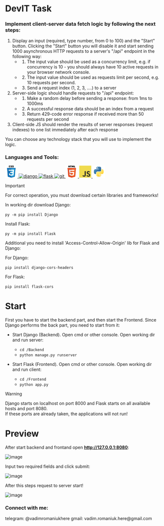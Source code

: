 # DevIT Task

<h3 align="left">Implement client-server data fetch logic by following the next steps:</h3>

1. Display an input (required, type number, from 0 to 100) and the "Start" button. Clicking the "Start" button you will disable it and start sending 1000 asynchronous HTTP requests to a server's "/api" endpoint in the following way:
    - 1) The input value should be used as a concurrency limit, e.g. if concurrency is 10 - you should always have 10 active requests in your browser network console. 
    - 2) The input value should be used as requests limit per second, e.g. 10 requests per second.
    - 3) Send a request index (1, 2, 3, ....) to a server
2. Server-side logic should handle requests to "/api" endpoint:
    - 1) Make a random delay before sending a response: from 1ms to 1000ms
    - 2) A successful response data should be an index from a request
    - 3) Return 429-code error response if received more than 50 requests per second
3. Client-side JS should render the results of server responses (request indexes) to one list immediately after each response

You can choose any technology stack that you will use to implement the logic.

<h3 align="left">Languages and Tools:</h3>
<p align="left"> <a href="https://www.w3schools.com/css/" target="_blank" rel="noreferrer"> <img src="https://raw.githubusercontent.com/devicons/devicon/master/icons/css3/css3-original-wordmark.svg" alt="css3" width="40" height="40"/> </a> <a href="https://www.djangoproject.com/" target="_blank" rel="noreferrer"> <img src="https://cdn.worldvectorlogo.com/logos/django.svg" alt="django" width="40" height="40"/> </a> <a href="https://flask.palletsprojects.com/" target="_blank" rel="noreferrer"> <img src="https://www.vectorlogo.zone/logos/pocoo_flask/pocoo_flask-icon.svg" alt="flask" width="40" height="40"/> </a> <a href="https://git-scm.com/" target="_blank" rel="noreferrer"> <img src="https://www.vectorlogo.zone/logos/git-scm/git-scm-icon.svg" alt="git" width="40" height="40"/> </a> <a href="https://www.w3.org/html/" target="_blank" rel="noreferrer"> <img src="https://raw.githubusercontent.com/devicons/devicon/master/icons/html5/html5-original-wordmark.svg" alt="html5" width="40" height="40"/> </a> <a href="https://developer.mozilla.org/en-US/docs/Web/JavaScript" target="_blank" rel="noreferrer"> <img src="https://raw.githubusercontent.com/devicons/devicon/master/icons/javascript/javascript-original.svg" alt="javascript" width="40" height="40"/> </a>  <a href="https://www.python.org" target="_blank" rel="noreferrer"> <img src="https://raw.githubusercontent.com/devicons/devicon/master/icons/python/python-original.svg" alt="python" width="40" height="40"/> </a> </p>

> [!IMPORTANT]
> For correct operation, you must download certain libraries and frameworks!

In working dir download Django:

`py -m pip install Django`

Install Flask:

`py -m pip install Flask`

Additional you need to install 'Access-Control-Allow-Origin' lib for Flask and Django:

For Django:

`pip install django-cors-headers`

For Flask:

`pip install flask-cors`

# Start 

First you have to start the backend part, and then start the Frontend. Since Django performs the back part, you need to start from it:

 - Start Django (Backend). Open cmd or other console. Open working dir and run server:

   - `cd /Backend`
   - `python manage.py runserver`

 - Start Flask (Frontend). Open cmd or other console. Open working dir and run client:

   - `cd /Frontend`
   - `python app.py` 

> [!WARNING]
> Django starts on localhost on port 8000 and Flask starts on all available hosts and port 8080.</br>
> If these ports are already taken, the applications will not run!

# Preview

After start backend and frontand open **http://127.0.0.1:8080**: 

![image](https://github.com/GoldSatan/DevIT_Task/assets/73445130/3f5dcdd7-86b3-45b2-ae85-b5ddf124b417)

Input two required fields and click submit:

![image](https://github.com/GoldSatan/DevIT_Task/assets/73445130/ca706851-0157-4050-a7ce-a3d2f88553b8)

After this steps request to server start!

![image](https://github.com/GoldSatan/DevIT_Task/assets/73445130/b3a83cc9-805e-4da7-8263-9664879635ea)


<h3 align="left">Connect with me:</h3>
telegram: @vadimromaniukhere
gmail: vadim.romaniuk.here@gmail.com



